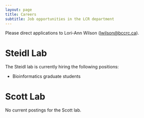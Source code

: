 ```yaml
---
layout: page
title: Careers
subtitle: Job opportunities in the LCR department
---
```


Please direct applications to Lori-Ann Wilson (lwilson@bccrc.ca).

# Steidl Lab

The Steidl lab is currently hiring the following positions:

* Bioinformatics graduate students

# Scott Lab

No current postings for the Scott lab.
